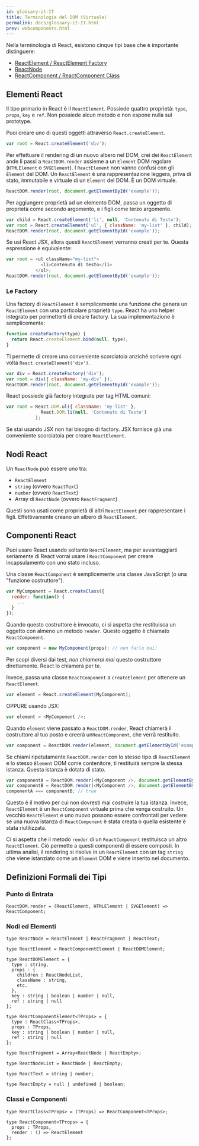 ```yaml
---
id: glossary-it-IT
title: Terminologia del DOM (Virtuale)
permalink: docs/glossary-it-IT.html
prev: webcomponents.html
---
```


Nella terminologia di React, esistono cinque tipi base che è importante distinguere:

- [ReactElement / ReactElement Factory](#react-elements)
- [ReactNode](#react-nodes)
- [ReactComponent / ReactComponent Class](#react-components)

## Elementi React

Il tipo primario in React è il `ReactElement`. Possiede quattro proprietà: `type`, `props`, `key` e `ref`. Non possiede alcun metodo e non espone nulla sul prototype.

Puoi creare uno di questi oggetti attraverso `React.createElement`.

```javascript
var root = React.createElement('div');
```

Per effettuare il rendering di un nuovo albero nel DOM, crei dei `ReactElement` ande li passi a `ReactDOM.render` assieme a un `Element` DOM regolare (`HTMLElement` o `SVGElement`). I `ReactElement` non vanno confusi con gli `Element` del DOM. Un `ReactElement` è una rappresentazione leggera, priva di stato, immutabile e virtuale di un `Element` del DOM. È un DOM virtuale.

```javascript
ReactDOM.render(root, document.getElementById('example'));
```

Per aggiungere proprietà ad un elemento DOM, passa un oggetto di proprietà come secondo argomento, e i figli come terzo argomento.

```javascript
var child = React.createElement('li', null, 'Contenuto di Testo');
var root = React.createElement('ul', { className: 'my-list' }, child);
ReactDOM.render(root, document.getElementById('example'));
```

Se usi React JSX, allora questi `ReactElement` verranno creati per te. Questa espressione è equivalente:

```javascript
var root = <ul className="my-list">
             <li>Contenuto di Testo</li>
           </ul>;
ReactDOM.render(root, document.getElementById('example'));
```

### Le Factory

Una factory di `ReactElement` è semplicemente una funzione che genera un  `ReactElement` con una particolare proprietà `type`. React ha uno helper integrato per permetterti di creare factory. La sua implementazione è semplicemente:

```javascript
function createFactory(type) {
  return React.createElement.bind(null, type);
}
```

Ti permette di creare una conveniente scorciatoia anziché scrivere ogni volta `React.createElement('div')`.

```javascript
var div = React.createFactory('div');
var root = div({ className: 'my-div' });
ReactDOM.render(root, document.getElementById('example'));
```

React possiede già factory integrate per tag HTML comuni:

```javascript
var root = React.DOM.ul({ className: 'my-list' },
             React.DOM.li(null, 'Contenuto di Testo')
           );
```

Se stai usando JSX non hai bisogno di factory. JSX fornisce già una conveniente scorciatoia per creare `ReactElement`.


## Nodi React

Un `ReactNode` può essere uno tra:

- `ReactElement`
- `string` (ovvero `ReactText`)
- `number` (ovvero `ReactText`)
- Array di `ReactNode` (ovvero `ReactFragment`)

Questi sono usati come proprietà di altri `ReactElement` per rappresentare i figli. Effettivamente creano un albero di `ReactElement`.


## Componenti React

Puoi usare React usando soltanto `ReactElement`, ma per avvantaggiarti seriamente di  React vorrai usare i `ReactComponent` per creare incapsulamento con uno stato incluso.

Una classe `ReactComponent` è semplicemente una classe JavaScript (o una "funzione costruttore").

```javascript
var MyComponent = React.createClass({
  render: function() {
    ...
  }
});
```

Quando questo costruttore è invocato, ci si aspetta che restituisca un oggetto con almeno un metodo `render`. Questo oggetto è chiamato `ReactComponent`.

```javascript
var component = new MyComponent(props); // non farlo mai!
```

Per scopi diversi dai test, *non chiamerai mai* questo costruttore direttamente. React lo chiamerà per te.

Invece, passa una classe `ReactComponent` a `createElement` per ottenere un `ReactElement`.

```javascript
var element = React.createElement(MyComponent);
```

OPPURE usando JSX:

```javascript
var element = <MyComponent />;
```

Quando `element` viene passato a `ReactDOM.render`, React chiamerà il costruttore al tuo posto e creerà un`ReactComponent`, che verrà restituito.

```javascript
var component = ReactDOM.render(element, document.getElementById('example'));
```

Se chiami ripetutamente `ReactDOM.render` con lo stesso tipo di `ReactElement` e lo stesso `Element` DOM come contenitore, ti restituirà sempre la stessa istanza. Questa istanza è dotata di stato.

```javascript
var componentA = ReactDOM.render(<MyComponent />, document.getElementById('example'));
var componentB = ReactDOM.render(<MyComponent />, document.getElementById('example'));
componentA === componentB; // true
```

Questo è il motivo per cui non dovresti mai costruire la tua istanza. Invece, `ReactElement` è un `ReactComponent` virtuale prima che venga costruito. Un vecchio `ReactElement` e uno nuovo possono essere confrontati per vedere se una nuova istanza di `ReactComponent` è stata creata o quella esistente è stata riutilizzata.

Ci si aspetta che il metodo `render` di un `ReactComponent` restituisca un altro `ReactElement`. Ciò permette a questi componenti di essere composti. In ultima analisi, il rendering si risolve in un `ReactElement` con un tag `string` che viene istanziato come un `Element` DOM e viene inserito nel documento.


## Definizioni Formali dei Tipi

### Punto di Entrata

```
ReactDOM.render = (ReactElement, HTMLElement | SVGElement) => ReactComponent;
```

### Nodi ed Elementi

```
type ReactNode = ReactElement | ReactFragment | ReactText;

type ReactElement = ReactComponentElement | ReactDOMElement;

type ReactDOMElement = {
  type : string,
  props : {
    children : ReactNodeList,
    className : string,
    etc.
  },
  key : string | boolean | number | null,
  ref : string | null
};

type ReactComponentElement<TProps> = {
  type : ReactClass<TProps>,
  props : TProps,
  key : string | boolean | number | null,
  ref : string | null
};

type ReactFragment = Array<ReactNode | ReactEmpty>;

type ReactNodeList = ReactNode | ReactEmpty;

type ReactText = string | number;

type ReactEmpty = null | undefined | boolean;
```

### Classi e Componenti

```
type ReactClass<TProps> = (TProps) => ReactComponent<TProps>;

type ReactComponent<TProps> = {
  props : TProps,
  render : () => ReactElement
};
```
